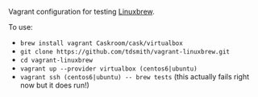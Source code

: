 Vagrant configuration for testing [Linuxbrew](https://github.com/Homebrew/linuxbrew).

To use:
* `brew install vagrant Caskroom/cask/virtualbox`
* `git clone https://github.com/tdsmith/vagrant-linuxbrew.git`
* `cd vagrant-linuxbrew`
* `vagrant up --provider virtualbox (centos6|ubuntu)`
* `vagrant ssh (centos6|ubuntu) -- brew tests` (this actually fails right now but it does run!)
